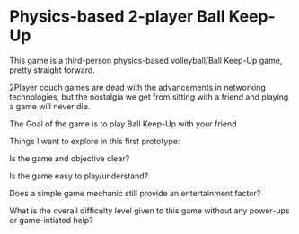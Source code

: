 # Physics-based 2-player Ball Keep-Up

This game is a third-person physics-based volleyball/Ball Keep-Up game, pretty straight forward.

2Player couch games are dead with the advancements in networking technologies, but the nostalgia we get from sitting with a friend and playing a game will never die.

The Goal of the game is to play Ball Keep-Up with your friend

Things I want to explore in this first prototype:

Is the game and objective clear?

Is the game easy to play/understand?

Does a simple game mechanic still provide an entertainment factor?

What is the overall difficulty level given to this game without any power-ups or game-intiated help?


